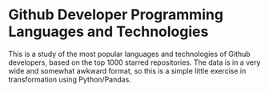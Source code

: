 # Github Developer Programming Languages and Technologies

This is a study of the most popular languages and technologies of Github developers, based on the top 1000 starred repositories. The data is in a very wide and somewhat awkward format, so this is a simple little exercise in transformation using Python/Pandas.

